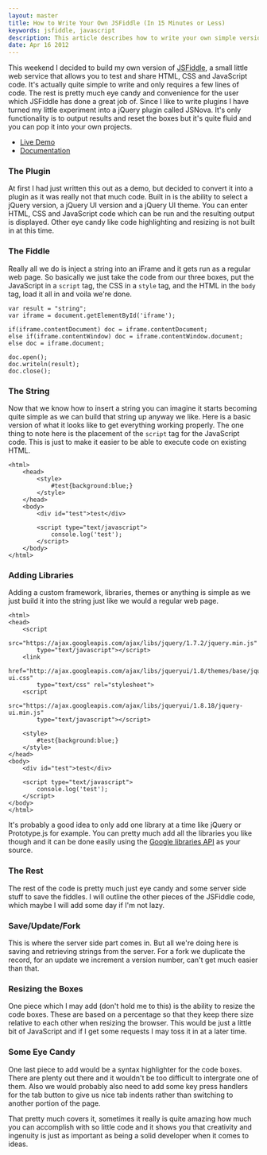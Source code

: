 ```yaml
---
layout: master
title: How to Write Your Own JSFiddle (In 15 Minutes or Less)
keywords: jsfiddle, javascript
description: This article describes how to write your own simple version of a jsfiddle style application.
date: Apr 16 2012
---
```


This weekend I decided to build my own version of [JSFiddle](http://www.jsfiddle.net), a small little web service that allows you to test and share HTML, CSS and JavaScript code.  It's actually quite simple to write and only requires a few lines of code.  The rest is pretty much eye candy and convenience for the user which JSFiddle has done a great job of.  Since I like to write plugins I have turned my little experiment into a jQuery plugin called JSNova.  It's only functionality is to output results and reset the boxes but it's quite fluid and you can pop it into your own projects.

- [Live Demo](http://jsnova.websanova.com)
- [Documentation](https://github.com/websanova/wJSNova)

### The Plugin

At first I had just written this out as a demo, but decided to convert it into a plugin as it was really not that much code.  Built in is the ability to select a jQuery version, a jQuery UI version and a jQuery UI theme.  You can enter HTML, CSS and JavaScript code which can be run and the resulting output is displayed.  Other eye candy like code highlighting and resizing is not built in at this time.

### The Fiddle

Really all we do is inject a string into an iFrame and it gets run as a regular web page.  So basically we just take the code from our three boxes, put the JavaScript in a `script` tag, the CSS in a `style` tag, and the HTML in the `body` tag, load it all in and voila we're done.

~~~
var result = "string";
var iframe = document.getElementById('iframe');
		
if(iframe.contentDocument) doc = iframe.contentDocument;
else if(iframe.contentWindow) doc = iframe.contentWindow.document;
else doc = iframe.document;

doc.open();
doc.writeln(result);
doc.close();
~~~

### The String

Now that we know how to insert a string you can imagine it starts becoming quite simple as we can build that string up anyway we like.  Here is a basic version of what it looks like to get everything working properly.  The one thing to note here is the placement of the `script` tag for the JavaScript code.  This is just to make it easier to be able to execute code on existing HTML.

~~~
<html>
    <head>
        <style>
            #test{background:blue;}
        </style>
    </head>
    <body>
        <div id="test">test</div>
        
        <script type="text/javascript">
            console.log('test');
        </script>
    </body>
</html>
~~~

### Adding Libraries

Adding a custom framework, libraries, themes or anything is simple as we just build it into the string just like we would a regular web page.

~~~
<html>
<head>
    <script 
        src="https://ajax.googleapis.com/ajax/libs/jquery/1.7.2/jquery.min.js" 
        type="text/javascript"></script>
    <link 
        href="http://ajax.googleapis.com/ajax/libs/jqueryui/1.8/themes/base/jquery-ui.css" 
        type="text/css" rel="stylesheet">
    <script 
        src="https://ajax.googleapis.com/ajax/libs/jqueryui/1.8.18/jquery-ui.min.js" 
        type="text/javascript"></script>
    
    <style>
        #test{background:blue;}
    </style>
</head>
<body>
    <div id="test">test</div>
    
    <script type="text/javascript">
        console.log('test');
    </script>
</body>
</html>
~~~

It's probably a good idea to only add one library at a time like jQuery or Prototype.js for example.  You can pretty much add all the libraries you like though and it can be done easily using the [Google libraries API](https://developers.google.com/speed/libraries/devguide#chrome-frame) as your source.

### The Rest

The rest of the code is pretty much just eye candy and some server side stuff to save the fiddles.  I will outline the other pieces of the JSFiddle code, which maybe I will add some day if I'm not lazy.

### Save/Update/Fork

This is where the server side part comes in.  But all we're doing here is saving and retrieving strings from the server.  For a fork we duplicate the record, for an update we increment a version number, can't get much easier than that.

### Resizing the Boxes

One piece which I may add (don't hold me to this) is the ability to resize the code boxes.  These are based on a percentage so that they keep there size relative to each other when resizing the browser.  This would be just a little bit of JavaScript and if I get some requests I may toss it in at a later time.

### Some Eye Candy

One last piece to add would be a syntax highlighter for the code boxes.  There are plenty out there and it wouldn't be too difficult to intergrate one of them.  Also we would probably also need to add some key press handlers for the tab button to give us nice tab indents rather than switching to another portion of the page.

That pretty much covers it, sometimes it really is quite amazing how much you can accomplish with so little code and it shows you that creativity and ingenuity is just as important as being a solid developer when it comes to ideas.
